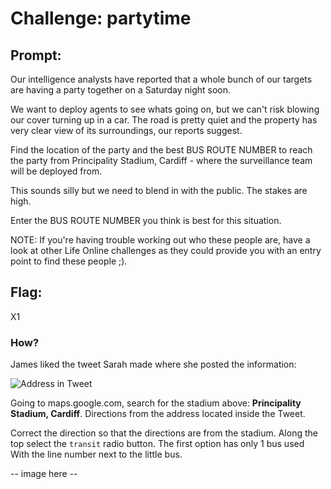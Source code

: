 <h1> Challenge: partytime</h1>

<h2>Prompt:</h2> 
Our intelligence analysts have reported that a whole bunch of our targets are having a party together on a Saturday night soon.

We want to deploy agents to see whats going on, but we can't risk blowing our cover turning up in a car. The road is pretty quiet and the property has very clear view of its surroundings, our reports suggest.

Find the location of the party and the best BUS ROUTE NUMBER to reach the party from Principality Stadium, Cardiff - where the surveillance team will be deployed from.

This sounds silly but we need to blend in with the public. The stakes are high.

Enter the BUS ROUTE NUMBER you think is best for this situation.

NOTE: If you're having trouble working out who these people are, have a look at other Life Online challenges as they could provide you with an entry point to find these people ;).

<h2>Flag:</h2> 
X1

<h3>How?</h3>
James liked the tweet Sarah made where she posted the information:

![Address in Tweet](OSINT_CTF/Life_Online/images/address_tweet.jpg)

Going to maps.google.com, search for the stadium above: **Principality Stadium, Cardiff**.  Directions from the address located inside the Tweet.

Correct the direction so that the directions are from the stadium.  Along the top select the `transit` radio button.  The first option has only 1 bus used With the line number next to the little bus.

-- image here --
